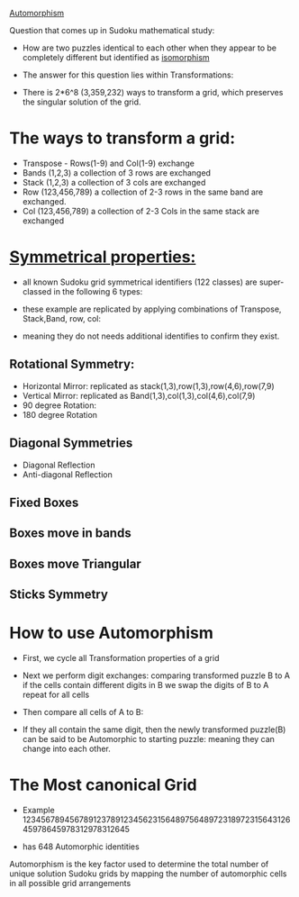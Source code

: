 [Automorphism](https://en.wikipedia.org/wiki/Automorphism)

Question that comes up in Sudoku mathematical study:

 * How are two puzzles identical to each other when they appear to be completely different but identified as [isomorphism](https://www.reddit.com/r/sudoku/wiki/index/issomorphism/)  

 * The answer for this question lies within Transformations: 

 * There is 2*6^8 (3,359,232) ways to transform a grid, which preserves the singular solution of the grid. 

# The ways to transform a grid: 
- Transpose - Rows(1-9) and Col(1-9) exchange 
- Bands (1,2,3) a collection of 3 rows are exchanged 
- Stack (1,2,3) a collection of 3 cols are exchanged 
- Row (123,456,789) a collection of 2-3 rows in the same band are exchanged. 
- Col (123,456,789) a collection of 2-3 Cols in the same stack are exchanged

# [Symmetrical properties:](http://forum.enjoysudoku.com/about-red-ed-s-sudoku-symmetry-group-t6526.html#p65454)

* all known Sudoku grid symmetrical identifiers (122 classes) are super-classed in the following 6 types: 

* these example are replicated by applying combinations of Transpose, Stack,Band, row, col: 
 * meaning they do not needs additional identifies to confirm they exist.

## Rotational Symmetry: 
 - Horizontal Mirror:  replicated as stack(1,3),row(1,3),row(4,6),row(7,9)
 - Vertical Mirror:    replicated as Band(1,3),col(1,3),col(4,6),col(7,9)
 - 90 degree Rotation: 
 - 180 degree Rotation 

## Diagonal Symmetries 
  - Diagonal Reflection 
  - Anti-diagonal Reflection

## Fixed Boxes
## Boxes move in bands
## Boxes move Triangular
## Sticks Symmetry
  
 
# How to use Automorphism

* First, we cycle all Transformation properties of a grid

* Next we perform digit exchanges: comparing transformed puzzle B to A if the cells 
contain different digits in B we swap the digits of B to A repeat for all cells

* Then compare all cells of A to B: 

* If they all contain the same digit, then the newly transformed puzzle(B) can be said to be Automorphic to starting puzzle: meaning they can change into each other.

# The Most canonical Grid 
* Example
123456789456789123789123456231564897564897231897231564312645978645978312978312645

* has 648 Automorphic identities 
  
Automorphism is the key factor used to determine the total number of unique solution Sudoku grids by mapping the number of automorphic cells in all possible grid arrangements
